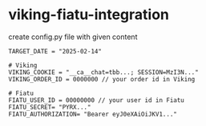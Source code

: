 # viking-fiatu-integration

create config.py file with given content

```
TARGET_DATE = "2025-02-14"

# Viking
VIKING_COOKIE = "__ca__chat=tbb...; SESSION=MzI3N..."
VIKING_ORDER_ID = 0000000 // your order id in Viking

# Fiatu
FIATU_USER_ID = 00000000 // your user id in Fiatu
FIATU_SECRET= "PYRX..."
FIATU_AUTHORIZATION= "Bearer eyJ0eXAiOiJKV1..."
```